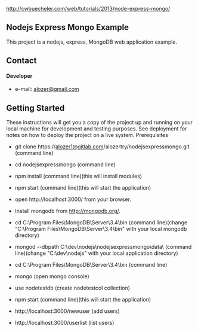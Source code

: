 http://cwbuecheler.com/web/tutorials/2013/node-express-mongo/

## Nodejs Express Mongo Example

This project is a nodejs, express, MongoDB web application example. 

## Contact
#### Developer
* e-mail: alozer@gmail.com



## Getting Started

These instructions will get you a copy of the project up and running on your local machine for development and testing purposes. See deployment for notes on how to deploy the project on a live system.
Prerequisites

* git clone https://alozer1@gitlab.com/alozertry/nodejsexpressmongo.git (command line)

* cd nodejsexpressmongo (command line)

* npm install (command line)(this will install modules)

* npm start (command line)(this will start the application)

* open http://localhost:3000/ from your browser.

* Install mongodb from http://mongodb.org/.

* cd C:\Program Files\MongoDB\Server\3.4\bin (command line)(change "C:\Program Files\MongoDB\Server\3.4\bin" with your local mongodb directory)

* mongod --dbpath C:\dev\nodejs\nodejsexpressmongo\data\ (command line)(change "C:\dev\nodejs" with your local application directory)

* cd C:\Program Files\MongoDB\Server\3.4\bin (command line)

* mongo (open mongo console)

* use nodetestdb (create nodetestcol collection)

* npm start (command line)(this will start the application)

* http://localhost:3000/newuser (add users)

* http://localhost:3000/userlist (list users)

